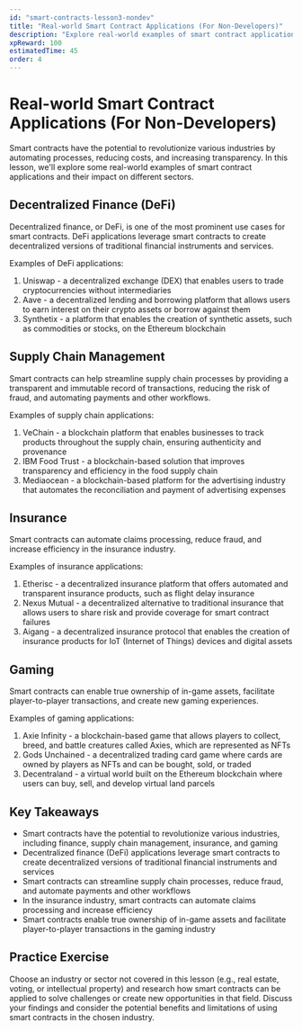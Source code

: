 ```yaml
---
id: "smart-contracts-lesson3-nondev"
title: "Real-world Smart Contract Applications (For Non-Developers)"
description: "Explore real-world examples of smart contract applications and their impact on various industries."
xpReward: 100
estimatedTime: 45
order: 4
---
```


# Real-world Smart Contract Applications (For Non-Developers)

Smart contracts have the potential to revolutionize various industries by automating processes, reducing costs, and increasing transparency. In this lesson, we'll explore some real-world examples of smart contract applications and their impact on different sectors.

## Decentralized Finance (DeFi)

Decentralized finance, or DeFi, is one of the most prominent use cases for smart contracts. DeFi applications leverage smart contracts to create decentralized versions of traditional financial instruments and services.

Examples of DeFi applications:
1. Uniswap - a decentralized exchange (DEX) that enables users to trade cryptocurrencies without intermediaries
2. Aave - a decentralized lending and borrowing platform that allows users to earn interest on their crypto assets or borrow against them
3. Synthetix - a platform that enables the creation of synthetic assets, such as commodities or stocks, on the Ethereum blockchain

## Supply Chain Management

Smart contracts can help streamline supply chain processes by providing a transparent and immutable record of transactions, reducing the risk of fraud, and automating payments and other workflows.

Examples of supply chain applications:
1. VeChain - a blockchain platform that enables businesses to track products throughout the supply chain, ensuring authenticity and provenance
2. IBM Food Trust - a blockchain-based solution that improves transparency and efficiency in the food supply chain
3. Mediaocean - a blockchain-based platform for the advertising industry that automates the reconciliation and payment of advertising expenses

## Insurance

Smart contracts can automate claims processing, reduce fraud, and increase efficiency in the insurance industry.

Examples of insurance applications:
1. Etherisc - a decentralized insurance platform that offers automated and transparent insurance products, such as flight delay insurance
2. Nexus Mutual - a decentralized alternative to traditional insurance that allows users to share risk and provide coverage for smart contract failures
3. Aigang - a decentralized insurance protocol that enables the creation of insurance products for IoT (Internet of Things) devices and digital assets

## Gaming

Smart contracts can enable true ownership of in-game assets, facilitate player-to-player transactions, and create new gaming experiences.

Examples of gaming applications:
1. Axie Infinity - a blockchain-based game that allows players to collect, breed, and battle creatures called Axies, which are represented as NFTs
2. Gods Unchained - a decentralized trading card game where cards are owned by players as NFTs and can be bought, sold, or traded
3. Decentraland - a virtual world built on the Ethereum blockchain where users can buy, sell, and develop virtual land parcels

## Key Takeaways

- Smart contracts have the potential to revolutionize various industries, including finance, supply chain management, insurance, and gaming
- Decentralized finance (DeFi) applications leverage smart contracts to create decentralized versions of traditional financial instruments and services
- Smart contracts can streamline supply chain processes, reduce fraud, and automate payments and other workflows
- In the insurance industry, smart contracts can automate claims processing and increase efficiency
- Smart contracts enable true ownership of in-game assets and facilitate player-to-player transactions in the gaming industry

## Practice Exercise

Choose an industry or sector not covered in this lesson (e.g., real estate, voting, or intellectual property) and research how smart contracts can be applied to solve challenges or create new opportunities in that field. Discuss your findings and consider the potential benefits and limitations of using smart contracts in the chosen industry.